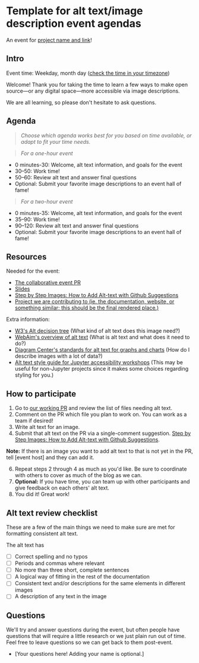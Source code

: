 
# Template for alt text/image description event agendas

An event for [project name and link]()!

## Intro

Event time: Weekday, month day ([check the time in your timezone](https://arewemeetingyet.com/))

Welcome! Thank you for taking the time to learn a few ways to make open source—or any digital space—more accessible via image descriptions.

We are all learning, so please don't hesitate to ask questions.

## Agenda

> *Choose which agenda works best for you based on time available, or adapt to fit your time needs.*

> *For a one-hour event*

- 0 minutes-30: Welcome, alt text information, and goals for the event
- 30–50: Work time!
- 50–60: Review alt text and answer final questions
- Optional: Submit your favorite image descriptions to an event hall of fame! 

> *For a two-hour event*

- 0 minutes-35: Welcome, alt text information, and goals for the event
- 35–90: Work time!
- 90–120: Review alt text and answer final questions
- Optional: Submit your favorite image descriptions to an event hall of fame! 

## Resources

Needed for the event:
- [The collaborative event PR]()
- [Slides]()
- [Step by Step Images: How to Add Alt-text with Github Suggestions](https://hackmd.io/@marslee/BksnYfWVK)
- [Project we are contributing to (ie. the documentation, website, or something similar; this should be the final rendered place.)]()

Extra information: 
- [W3's Alt decision tree](https://www.w3.org/WAI/tutorials/images/decision-tree/) (What kind of alt text does this image need?)
- [WebAim's overview of alt text](https://webaim.org/techniques/alttext/) (What is alt text and what does it need to do?)
- [Diagram Center's standards for alt text for graphs and charts](http://diagramcenter.org/table-of-contents-2.html#toc) (How do I describe images with a lot of data?)
- [Alt text style guide for Jupyter accessibility workshops](https://github.com/Quansight-Labs/jupyter-accessibility-workshops/blob/fd1d7f96ca40943eda050a339ba64bcf16dd638a/docs/alt-text-guide.md) (This may be useful for non-Jupyter projects since it makes some choices regarding styling for you.)

## How to participate

1. Go to [our working PR]() and review the list of files needing alt text.
2. Comment on the PR which file you plan to work on. You can work as a team if desired!
3. Write alt text for an image.
4. Submit that alt text on the PR via a single-comment suggestion. [Step by Step Images: How to Add Alt-text with Github Suggestions](https://hackmd.io/@marslee/BksnYfWVK). 

**Note:** If there is an image you want to add alt text to that is not yet in the PR, tell [event host] and they can add it.


6. Repeat steps 2 through 4 as much as you'd like. Be sure to coordinate with others to cover as much of the blog as we can.
7. **Optional:** If you have time, you can team up with other participants and give feedback on each others' alt text.
8. You did it! Great work! 

## Alt text review checklist

These are a few of the main things we need to make sure are met for formatting consistent alt text.

The alt text has
- [ ] Correct spelling and no typos
- [ ] Periods and commas where relevant
- [ ] No more than three short, complete sentences
- [ ] A logical way of fitting in the rest of the documentation
- [ ] Consistent text and/or descriptions for the same elements in different images
- [ ] A description of any text in the image

## Questions

We'll try and answer questions during the event, but often people have questions that will require a little research or we just plain run out of time. Feel free to leave questions so we can get back to them post-event.

- [Your questions here! Adding your name is optional.]